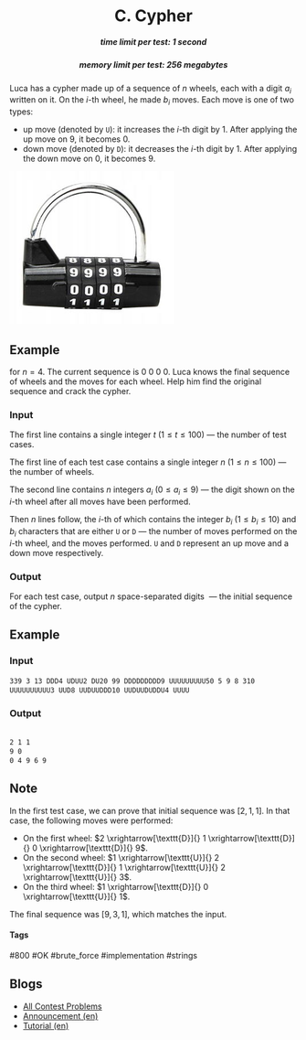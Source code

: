 <h1 style='text-align: center;'> C. Cypher</h1>

<h5 style='text-align: center;'>time limit per test: 1 second</h5>
<h5 style='text-align: center;'>memory limit per test: 256 megabytes</h5>

Luca has a cypher made up of a sequence of $n$ wheels, each with a digit $a_i$ written on it. On the $i$-th wheel, he made $b_i$ moves. Each move is one of two types: 

* up move (denoted by $\texttt{U}$): it increases the $i$-th digit by $1$. After applying the up move on $9$, it becomes $0$.
* down move (denoted by $\texttt{D}$): it decreases the $i$-th digit by $1$. After applying the down move on $0$, it becomes $9$.

 ![](images/9b0ef328d5e7fc3b82d7b2a05ae3e757d05c7c76.png) 
## Example

 for $n=4$. The current sequence is 0 0 0 0. Luca knows the final sequence of wheels and the moves for each wheel. Help him find the original sequence and crack the cypher.

### Input

The first line contains a single integer $t$ ($1 \leq t \leq 100$) — the number of test cases.

The first line of each test case contains a single integer $n$ ($1 \leq n \leq 100$) — the number of wheels.

The second line contains $n$ integers $a_i$ ($0 \leq a_i \leq 9$) — the digit shown on the $i$-th wheel after all moves have been performed.

Then $n$ lines follow, the $i$-th of which contains the integer $b_i$ ($1 \leq b_i \leq 10$) and $b_i$ characters that are either $\texttt{U}$ or $\texttt{D}$ — the number of moves performed on the $i$-th wheel, and the moves performed. $\texttt{U}$ and $\texttt{D}$ represent an up move and a down move respectively.

### Output

For each test case, output $n$ space-separated digits  — the initial sequence of the cypher.

## Example

### Input


```text
339 3 13 DDD4 UDUU2 DU20 99 DDDDDDDDD9 UUUUUUUUU50 5 9 8 310 UUUUUUUUUU3 UUD8 UUDUUDDD10 UUDUUDUDDU4 UUUU
```
### Output

```text

2 1 1 
9 0 
0 4 9 6 9 

```
## Note

In the first test case, we can prove that initial sequence was $[2,1,1]$. In that case, the following moves were performed: 

* On the first wheel: $2 \xrightarrow[\texttt{D}]{} 1 \xrightarrow[\texttt{D}]{} 0 \xrightarrow[\texttt{D}]{} 9$.
* On the second wheel: $1 \xrightarrow[\texttt{U}]{} 2 \xrightarrow[\texttt{D}]{} 1 \xrightarrow[\texttt{U}]{} 2 \xrightarrow[\texttt{U}]{} 3$.
* On the third wheel: $1 \xrightarrow[\texttt{D}]{} 0 \xrightarrow[\texttt{U}]{} 1$.

 The final sequence was $[9,3,1]$, which matches the input.

#### Tags 

#800 #OK #brute_force #implementation #strings 

## Blogs
- [All Contest Problems](../Codeforces_Round_806_(Div._4).md)
- [Announcement (en)](../blogs/Announcement_(en).md)
- [Tutorial (en)](../blogs/Tutorial_(en).md)
